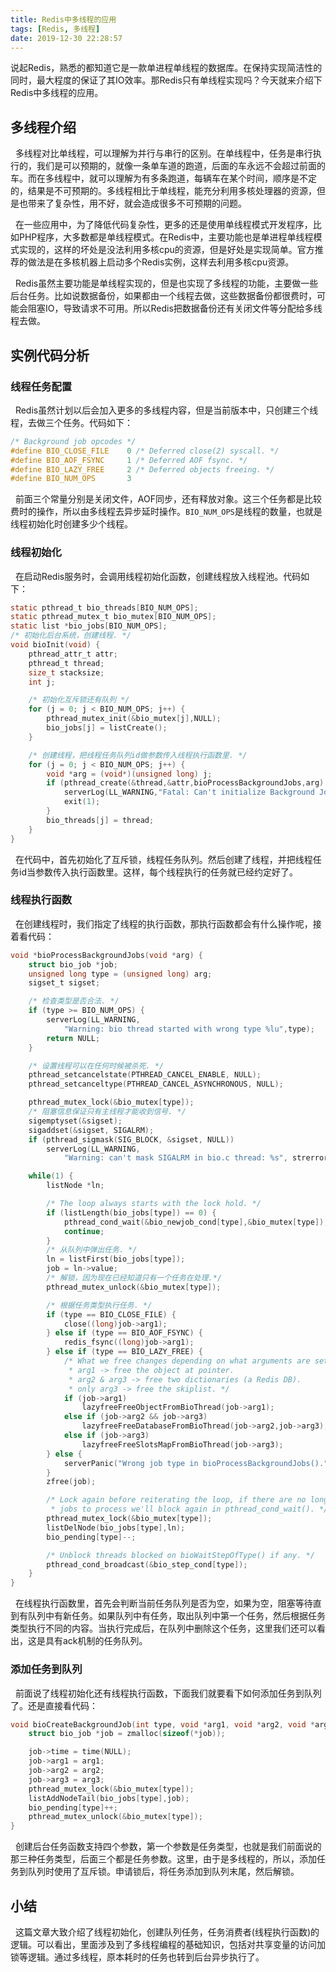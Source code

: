 ```yaml
---
title: Redis中多线程的应用
tags: [Redis, 多线程]
date: 2019-12-30 22:28:57
---
```


说起Redis，熟悉的都知道它是一款单进程单线程的数据库。在保持实现简洁性的同时，最大程度的保证了其IO效率。那Redis只有单线程实现吗？今天就来介绍下Redis中多线程的应用。

## 多线程介绍

&nbsp;&nbsp;多线程对比单线程，可以理解为并行与串行的区别。在单线程中，任务是串行执行的，我们是可以预期的，就像一条单车道的跑道，后面的车永远不会超过前面的车。而在多线程中，就可以理解为有多条跑道，每辆车在某个时间，顺序是不定的，结果是不可预期的。多线程相比于单线程，能充分利用多核处理器的资源，但是也带来了复杂性，用不好，就会造成很多不可预期的问题。

&nbsp;&nbsp;在一些应用中，为了降低代码复杂性，更多的还是使用单线程模式开发程序，比如PHP程序，大多数都是单线程模式。在Redis中，主要功能也是单进程单线程模式实现的，这样的坏处是没法利用多核cpu的资源，但是好处是实现简单。官方推荐的做法是在多核机器上启动多个Redis实例，这样去利用多核cpu资源。

&nbsp;&nbsp;Redis虽然主要功能是单线程实现的，但是也实现了多线程的功能，主要做一些后台任务。比如说数据备份，如果都由一个线程去做，这些数据备份都很费时，可能会阻塞IO，导致请求不可用。所以Redis把数据备份还有关闭文件等分配给多线程去做。

## 实例代码分析

### 线程任务配置

&nbsp;&nbsp;Redis虽然计划以后会加入更多的多线程内容，但是当前版本中，只创建三个线程，去做三个任务。代码如下：

```c
/* Background job opcodes */
#define BIO_CLOSE_FILE    0 /* Deferred close(2) syscall. */
#define BIO_AOF_FSYNC     1 /* Deferred AOF fsync. */
#define BIO_LAZY_FREE     2 /* Deferred objects freeing. */
#define BIO_NUM_OPS       3
```

&nbsp;&nbsp;前面三个常量分别是关闭文件，AOF同步，还有释放对象。这三个任务都是比较费时的操作，所以由多线程去异步延时操作。`BIO_NUM_OPS`是线程的数量，也就是线程初始化时创建多少个线程。

### 线程初始化

&nbsp;&nbsp;在启动Redis服务时，会调用线程初始化函数，创建线程放入线程池。代码如下：

```c
static pthread_t bio_threads[BIO_NUM_OPS];
static pthread_mutex_t bio_mutex[BIO_NUM_OPS];
static list *bio_jobs[BIO_NUM_OPS];
/* 初始化后台系统，创建线程. */
void bioInit(void) {
    pthread_attr_t attr;
    pthread_t thread;
    size_t stacksize;
    int j;

    /* 初始化互斥锁还有队列 */
    for (j = 0; j < BIO_NUM_OPS; j++) {
        pthread_mutex_init(&bio_mutex[j],NULL);
        bio_jobs[j] = listCreate();
    }

    /* 创建线程，把线程任务队列id做参数传入线程执行函数里. */
    for (j = 0; j < BIO_NUM_OPS; j++) {
        void *arg = (void*)(unsigned long) j;
        if (pthread_create(&thread,&attr,bioProcessBackgroundJobs,arg) != 0) {
            serverLog(LL_WARNING,"Fatal: Can't initialize Background Jobs.");
            exit(1);
        }
        bio_threads[j] = thread;
    }
}
```

&nbsp;&nbsp;在代码中，首先初始化了互斥锁，线程任务队列。然后创建了线程，并把线程任务id当参数传入执行函数里。这样，每个线程执行的任务就已经约定好了。

### 线程执行函数

&nbsp;&nbsp;在创建线程时，我们指定了线程的执行函数，那执行函数都会有什么操作呢，接着看代码：

```c
void *bioProcessBackgroundJobs(void *arg) {
    struct bio_job *job;
    unsigned long type = (unsigned long) arg;
    sigset_t sigset;

    /* 检查类型是否合法. */
    if (type >= BIO_NUM_OPS) {
        serverLog(LL_WARNING,
            "Warning: bio thread started with wrong type %lu",type);
        return NULL;
    }

    /* 设置线程可以在任何时候被杀死. */
    pthread_setcancelstate(PTHREAD_CANCEL_ENABLE, NULL);
    pthread_setcanceltype(PTHREAD_CANCEL_ASYNCHRONOUS, NULL);

    pthread_mutex_lock(&bio_mutex[type]);
    /* 阻塞信息保证只有主线程才能收到信号. */
    sigemptyset(&sigset);
    sigaddset(&sigset, SIGALRM);
    if (pthread_sigmask(SIG_BLOCK, &sigset, NULL))
        serverLog(LL_WARNING,
            "Warning: can't mask SIGALRM in bio.c thread: %s", strerror(errno));

    while(1) {
        listNode *ln;

        /* The loop always starts with the lock hold. */
        if (listLength(bio_jobs[type]) == 0) {
            pthread_cond_wait(&bio_newjob_cond[type],&bio_mutex[type]);
            continue;
        }
        /* 从队列中弹出任务. */
        ln = listFirst(bio_jobs[type]);
        job = ln->value;
        /* 解锁，因为现在已经知道只有一个任务在处理.*/
        pthread_mutex_unlock(&bio_mutex[type]);

        /* 根据任务类型执行任务. */
        if (type == BIO_CLOSE_FILE) {
            close((long)job->arg1);
        } else if (type == BIO_AOF_FSYNC) {
            redis_fsync((long)job->arg1);
        } else if (type == BIO_LAZY_FREE) {
            /* What we free changes depending on what arguments are set:
             * arg1 -> free the object at pointer.
             * arg2 & arg3 -> free two dictionaries (a Redis DB).
             * only arg3 -> free the skiplist. */
            if (job->arg1)
                lazyfreeFreeObjectFromBioThread(job->arg1);
            else if (job->arg2 && job->arg3)
                lazyfreeFreeDatabaseFromBioThread(job->arg2,job->arg3);
            else if (job->arg3)
                lazyfreeFreeSlotsMapFromBioThread(job->arg3);
        } else {
            serverPanic("Wrong job type in bioProcessBackgroundJobs().");
        }
        zfree(job);

        /* Lock again before reiterating the loop, if there are no longer
         * jobs to process we'll block again in pthread_cond_wait(). */
        pthread_mutex_lock(&bio_mutex[type]);
        listDelNode(bio_jobs[type],ln);
        bio_pending[type]--;

        /* Unblock threads blocked on bioWaitStepOfType() if any. */
        pthread_cond_broadcast(&bio_step_cond[type]);
    }
}
```

&nbsp;&nbsp;在线程执行函数里，首先会判断当前任务队列是否为空，如果为空，阻塞等待直到有队列中有新任务。如果队列中有任务，取出队列中第一个任务，然后根据任务类型执行不同的内容。当执行完成后，在队列中删除这个任务，这里我们还可以看出，这是具有ack机制的任务队列。

### 添加任务到队列

&nbsp;&nbsp;前面说了线程初始化还有线程执行函数，下面我们就要看下如何添加任务到队列了。还是直接看代码：

```c
void bioCreateBackgroundJob(int type, void *arg1, void *arg2, void *arg3) {
    struct bio_job *job = zmalloc(sizeof(*job));

    job->time = time(NULL);
    job->arg1 = arg1;
    job->arg2 = arg2;
    job->arg3 = arg3;
    pthread_mutex_lock(&bio_mutex[type]);
    listAddNodeTail(bio_jobs[type],job);
    bio_pending[type]++;
    pthread_mutex_unlock(&bio_mutex[type]);
}
```

&nbsp;&nbsp;创建后台任务函数支持四个参数，第一个参数是任务类型，也就是我们前面说的那三种任务类型，后面三个都是任务参数。这里，由于是多线程的，所以，添加任务到队列时使用了互斥锁。申请锁后，将任务添加到队列末尾，然后解锁。



## 小结

&nbsp;&nbsp;这篇文章大致介绍了线程初始化，创建队列任务，任务消费者(线程执行函数)的逻辑。可以看出，里面涉及到了多线程编程的基础知识，包括对共享变量的访问加锁等逻辑。通过多线程，原本耗时的任务也转到后台异步执行了。











